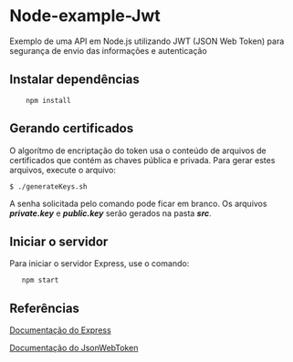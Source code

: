 # Node-example-Jwt
Exemplo de uma API em Node.js utilizando JWT (JSON Web Token) para segurança de envio das informações e autenticação

## Instalar dependências
```
    npm install
```

## Gerando certificados

O algorítmo de encriptação do token usa o conteúdo de arquivos de certificados que contém as chaves pública e privada. Para gerar estes arquivos, execute o arquivo:

```
$ ./generateKeys.sh
```
A senha solicitada pelo comando pode ficar em branco. Os arquivos **_private.key_** e **_public.key_** serão gerados na pasta **_src_**.

## Iniciar o servidor
Para iniciar o servidor Express, use o comando:

```
   npm start
```

## Referências
[Documentação do Express](https://expressjs.com)

[Documentação do JsonWebToken](https://github.com/auth0/node-jsonwebtoken)
